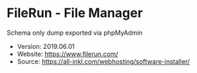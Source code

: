 # FileRun - File Manager

Schema only dump exported via phpMyAdmin

- Version: 2019.06.01
- Website: https://www.filerun.com/
- Source: https://all-inkl.com/webhosting/software-installer/
